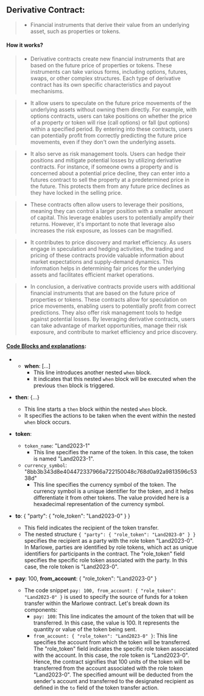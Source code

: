 **<h2>Derivative Contract:</h2>**

> - Financial instruments that derive their value from an underlying asset, such as properties or tokens.

#### How it works?

> - Derivative contracts create new financial instruments that are based on the future price of properties or tokens. These instruments can take various forms, including options, futures, swaps, or other complex structures. Each type of derivative contract has its own specific characteristics and payout mechanisms.

> - It allow users to speculate on the future price movements of the underlying assets without owning them directly. For example, with options contracts, users can take positions on whether the price of a property or token will rise (call options) or fall (put options) within a specified period. By entering into these contracts, users can potentially profit from correctly predicting the future price movements, even if they don't own the underlying assets.

> - It also serve as risk management tools. Users can hedge their positions and mitigate potential losses by utilizing derivative contracts. For instance, if someone owns a property and is concerned about a potential price decline, they can enter into a futures contract to sell the property at a predetermined price in the future. This protects them from any future price declines as they have locked in the selling price.

> - These contracts often allow users to leverage their positions, meaning they can control a larger position with a smaller amount of capital. This leverage enables users to potentially amplify their returns. However, it's important to note that leverage also increases the risk exposure, as losses can be magnified.

> - It contributes to price discovery and market efficiency. As users engage in speculation and hedging activities, the trading and pricing of these contracts provide valuable information about market expectations and supply-demand dynamics. This information helps in determining fair prices for the underlying assets and facilitates efficient market operations.

> - In conclusion, a derivative contracts provide users with additional financial instruments that are based on the future price of properties or tokens. These contracts allow for speculation on price movements, enabling users to potentially profit from correct predictions. They also offer risk management tools to hedge against potential losses. By leveraging derivative contracts, users can take advantage of market opportunities, manage their risk exposure, and contribute to market efficiency and price discovery.

#### [Code Blocks and explanations](/Derivative-Contracts/DerivativeContract.json):

- - **when**: [...]
    - This line introduces another nested `when` block.
    - It indicates that this nested `when` block will be executed when the previous `then` block is triggered.

- **then**: {...}

  - This line starts a `then` block within the nested `when` block.
  - It specifies the actions to be taken when the event within the nested `when` block occurs.

- **token**:

  - `token_name`: "Land2023-1"
    - This line specifies the name of the token. In this case, the token is named "Land2023-1".
  - `currency_symbol`: "8bb3b343d8e404472337966a722150048c768d0a92a9813596c5338d"
    - This line specifies the currency symbol of the token. The currency symbol is a unique identifier for the token, and it helps differentiate it from other tokens. The value provided here is a hexadecimal representation of the currency symbol.

- **to**: { "party": { "role_token": "Land2023-0" } }

  - This field indicates the recipient of the token transfer.
  - The nested structure `{ "party": { "role_token": "Land2023-0" } }` specifies the recipient as a party with the role token "Land2023-0". In Marlowe, parties are identified by role tokens, which act as unique identifiers for participants in the contract. The "role_token" field specifies the specific role token associated with the party. In this case, the role token is "Land2023-0".

- **pay**: 100, **from_account**: { "role_token": "Land2023-0" }
  - The code snippet `pay: 100, from_account: { "role_token": "Land2023-0" }` is used to specify the source of funds for a token transfer within the Marlowe contract. Let's break down its components:
    - `pay: 100`: This line indicates the amount of the token that will be transferred. In this case, the value is 100. It represents the quantity or value of the token being sent.
    - `from_account: { "role_token": "Land2023-0" }`: This line specifies the account from which the token will be transferred. The "role_token" field indicates the specific role token associated with the account. In this case, the role token is "Land2023-0". Hence, the contract signifies that 100 units of the token will be transferred from the account associated with the role token "Land2023-0". The specified amount will be deducted from the sender's account and transferred to the designated recipient as defined in the `to` field of the token transfer action.